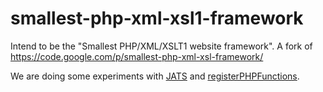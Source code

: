smallest-php-xml-xsl1-framework
===============================

Intend to be the "Smallest PHP/XML/XSLT1 website framework". A fork of https://code.google.com/p/smallest-php-xml-xsl-framework/

We are doing some experiments with
[JATS](https://github.com/ncbi/JATSPreviewStylesheets) and 
[registerPHPFunctions](http://en.wikibooks.org/wiki/PHP_Programming/XSL/registerPHPFunctions).



